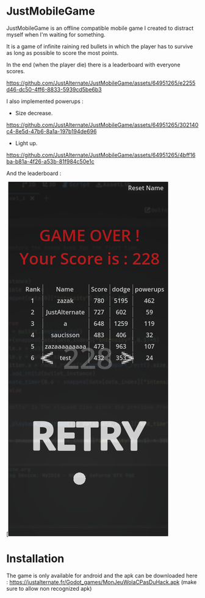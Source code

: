 # JustMobileGame

JustMobileGame is an offline compatible mobile game I created to distract myself when I'm waiting for something.

It is a game of infinite raining red bullets in which the player has to survive as long as possible to score the most points.

In the end (when the player die) there is a leaderboard with everyone scores.

https://github.com/JustAlternate/JustMobileGame/assets/64951265/e2255d46-dc50-4ff6-8833-5939cd5be6b3

I also implemented powerups :

- Size decrease.

https://github.com/JustAlternate/JustMobileGame/assets/64951265/302140c4-8e5d-47b6-8a1a-197b194de696

- Light up.

https://github.com/JustAlternate/JustMobileGame/assets/64951265/4bff16ba-b81a-4f26-a53b-81f984c50e1c

And the leaderboard : 

[![JustMobileGame's leaderboard](/leaderboard.png)

# Installation

The game is only available for android and the apk can be downloaded here : https://justalternate.fr/Godot_games/MonJeuWolaCPasDuHack.apk
(make sure to allow non recognized apk)
